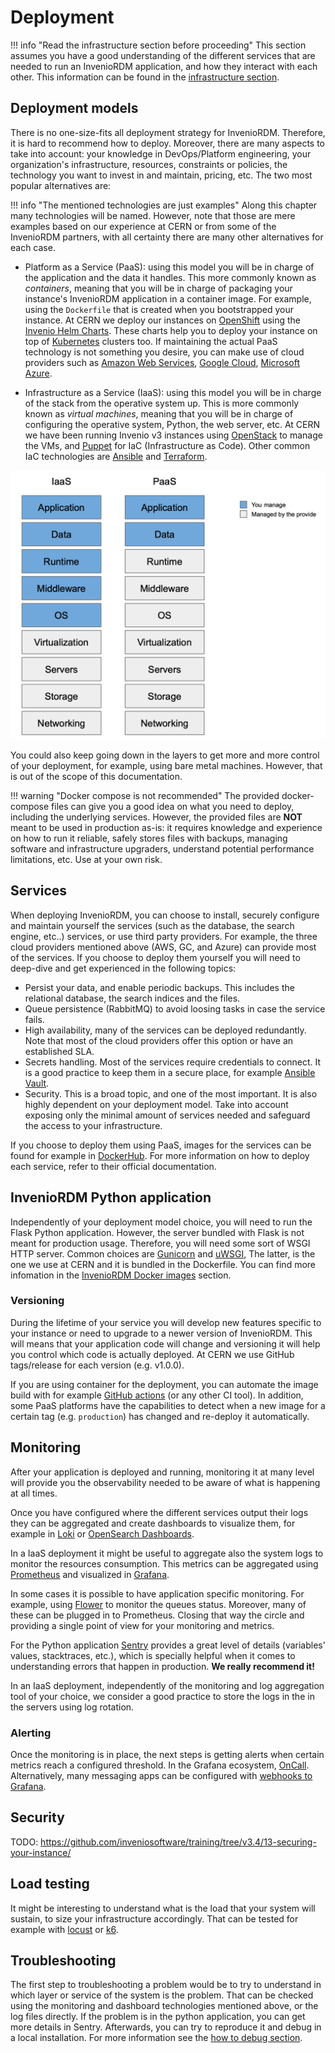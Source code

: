 # Deployment

!!! info "Read the infrastructure section before proceeding"
    This section assumes you have a good understanding of the different
    services that are needed to run an InvenioRDM application, and how they
    interact with each other. This information can be found in the
    [infrastructure section](../develop/architecture/infrastructure/).

## Deployment models

There is no one-size-fits all deployment strategy for InvenioRDM. Therefore,
it is hard to recommend how to deploy. Moreover, there are many aspects to
take into account: your knowledge in DevOps/Platform engineering, your
organization's infrastructure, resources, constraints or policies, the
technology you want to invest in and maintain, pricing, etc. The two most
popular alternatives are:

!!! info "The mentioned technologies are just examples"
    Along this chapter many technologies will be named. However, note that
    those are mere examples based on our experience at CERN or from some of
    the InvenioRDM partners, with all certainty there are many other
    alternatives for each case.

-  Platform as a Service (PaaS): using this model you will be in charge of the
application and the data it handles. This more commonly known as _containers_,
meaning that you will be in charge of packaging your instance's InvenioRDM
application in a container image. For example, using the `Dockerfile` that is
created when you bootstrapped your instance. At CERN we deploy our instances on
[OpenShift](https://www.redhat.com/en/technologies/cloud-computing/openshift)
using the [Invenio Helm Charts](https://github.com/inveniosoftware/helm-invenio).
These charts help you to deploy your instance on top of
[Kubernetes](https://kubernetes.io) clusters too. If maintaining the actual
PaaS technology is not something you desire, you can make use of cloud
providers such as [Amazon Web Services](https://aws.amazon.com/),
[Google Cloud](https://cloud.google.com/), [Microsoft Azure](https://azure.microsoft.com/).

- Infrastructure as a Service (IaaS): using this model you will be in charge of
the stack from the operative system up. This is more commonly known as _virtual machines_,
meaning that you will be in charge of configuring the operative system, Python, the web
server, etc. At CERN we have been running Invenio v3 instances using [OpenStack](https://www.openstack.org)
to manage the VMs, and [Puppet](https://www.puppet.com) for IaC (Infrastructure as Code).
Other common IaC technologies are [Ansible](https://www.ansible.com) and [Terraform](https://www.terraform.io).

![Deployment models](../images/deployment-models.png)

You could also keep going down in the layers to get more and more control of
your deployment, for example, using bare metal machines. However, that is out of the
scope of this documentation.

!!! warning "Docker compose is not recommended"
    The provided docker-compose files can give you a good idea on what you need
    to deploy, including the underlying services. However, the provided files
    are **NOT** meant to be used in production as-is: it requires knowledge
    and experience on how to run it reliable, safely stores files with backups, managing software and infrastructure upgraders, understand
    potential performance limitations, etc. Use at your own risk.

## Services

When deploying InvenioRDM, you can choose to install, securely configure and
maintain yourself the services (such as the database, the search engine, etc..)
services, or use third party providers. For example, the three cloud providers
mentioned above (AWS, GC, and Azure) can provide most of the services. If you
choose to deploy them yourself you will need to deep-dive and get experienced
in the following topics:

- Persist your data, and enable periodic backups. This includes the relational
database, the search indices and the files.
- Queue persistence (RabbitMQ) to avoid loosing tasks in case the service fails.
- High availability, many of the services can be deployed redundantly. Note
that most of the cloud providers offer this option or have an established SLA.
- Secrets handling. Most of the services require credentials to connect. It is
a good practice to keep them in a secure place, for example [Ansible Vault](https://www.redhat.com/sysadmin/introduction-ansible-vault).
- Security. This is a broad topic, and one of the most important. It is also
highly dependent on your deployment model. Take into account exposing only
the minimal amount of services needed and safeguard the access to your infrastructure.

If you choose to deploy them using PaaS, images for the services can be
found for example in [DockerHub](https://hub.docker.com). For more information
on how to deploy each service, refer to their official documentation.

## InvenioRDM Python application

Independently of your deployment model choice, you will need to run the Flask
Python application. However, the server bundled with Flask is not meant for
production usage. Therefore, you will need some sort of WSGI HTTP server.
Common choices are [Gunicorn](https://gunicorn.org) and [uWSGI](http://projects.unbit.it/uwsgi),
The latter, is the one we use at CERN and it is bundled in the Dockerfile. You can find more infomation in the [InvenioRDM Docker images](../maintenance/docker-images.md) section.

### Versioning

During the lifetime of your service you will develop new features specific to
your instance or need to upgrade to a newer version of InvenioRDM. This will
means that your application code will change and versioning it will help you
control which code is actually deployed. At CERN we use GitHub tags/release
for each version (e.g. v1.0.0).

If you are using container for the deployment, you can automate the image
build with for example [GitHub actions](https://github.com/features/actions)
(or any other CI tool). In addition, some PaaS platforms have the capabilities
to detect when a new image for a certain tag (e.g. `production`) has changed
and re-deploy it automatically.

## Monitoring

After your application is deployed and running, monitoring it at many level
will provide you the observability needed to be aware of what is happening
at all times.

Once you have configured where the different services output their logs
they can be aggregated and create dashboards to visualize them, for example in
[Loki](https://grafana.com/oss/loki/) or [OpenSearch Dashboards](https://opensearch.org/docs/latest/dashboards/index/).

In a IaaS deployment it might be useful to aggregate also the system logs to
monitor the resources consumption. This metrics can be aggregated using
[Prometheus](https://prometheus.io) and visualized in [Grafana](https://grafana.com).

In some cases it is possible to have application specific monitoring. For
example, using [Flower](https://flower.readthedocs.io/en/latest/) to monitor
the queues status. Moreover, many of these can be plugged in to Prometheus.
Closing that way the circle and providing a single point of view for your
monitoring and metrics.

For the Python application [Sentry](https://sentry.io/welcome/) provides a
great level of details (variables' values, stacktraces, etc.), which is
specially helpful when it comes to understanding errors that happen in
production. **We really recommend it!**

In an IaaS deployment, independently of the monitoring and log aggregation
tool of your choice, we consider a good practice to store the logs in the
in the servers using log rotation.

### Alerting

Once the monitoring is in place, the next steps is getting alerts when
certain metrics reach a configured threshold. In the Grafana
ecosystem, [OnCall](https://grafana.com/products/oncall). Alternatively, many
messaging apps can be configured with [webhooks to Grafana](https://grafana.com/docs/grafana/latest/alerting/manage-notifications/webhook-notifier/).

## Security

TODO: https://github.com/inveniosoftware/training/tree/v3.4/13-securing-your-instance/

## Load testing

It might be interesting to understand what is the load that your system will sustain,
to size your infrastructure accordingly. That can be tested for example with [locust](https://locust.io)
or [k6](https://k6.io).

## Troubleshooting

The first step to troubleshooting a problem would be to try to understand in
which layer or service of the system is the problem. That can be checked using
the monitoring and dashboard technologies mentioned above, or the log files
directly. If the problem is in the python application, you can get more details
in Sentry. Afterwards, you can try to reproduce it and debug in a local
installation. For more information see the [how to debug section](../develop/getting-started/debugging/).
